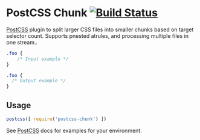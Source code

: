 # PostCSS Chunk [![Build Status][ci-img]][ci]

[PostCSS] plugin to split larger CSS files into smaller chunks based on target selector count. Supports pnested atrules, and processing multiple files in one stream..

[PostCSS]: https://github.com/postcss/postcss
[ci-img]:  https://travis-ci.org/mattfysh/postcss-chunk.svg
[ci]:      https://travis-ci.org/mattfysh/postcss-chunk

```css
.foo {
    /* Input example */
}
```

```css
.foo {
  /* Output example */
}
```

## Usage

```js
postcss([ require('postcss-chunk') ])
```

See [PostCSS] docs for examples for your environment.
